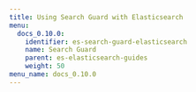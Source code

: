 ```yaml
---
title: Using Search Guard with Elasticsearch
menu:
  docs_0.10.0:
    identifier: es-search-guard-elasticsearch
    name: Search Guard
    parent: es-elasticsearch-guides
    weight: 50
menu_name: docs_0.10.0
---
```



